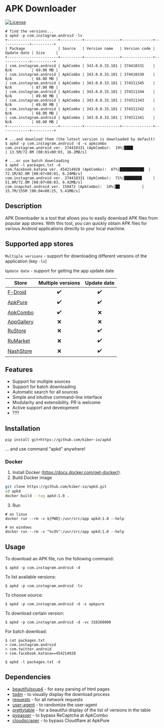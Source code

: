 # APK Downloader

[![License](https://img.shields.io/badge/license-MIT-blue.svg)](https://github.com/your-username/apk-downloader/blob/main/LICENSE)

```shell
# find the versions...
$ apkd -p com.instagram.android -lv
+-----------------------+----------+----------------+--------------+-------------+----------+
| Package               | Source   | Version name   | Version code | Update date | Size     |
+-----------------------+----------+----------------+--------------+-------------+----------+
| com.instagram.android | ApkCombo | 343.0.0.33.101 | 374410331    | N/A         | 69.00 MB |
| com.instagram.android | ApkCombo | 343.0.0.33.101 | 374410330    | N/A         | 68.00 MB |
| com.instagram.android | ApkCombo | 343.0.0.33.101 | 374311345    | N/A         | 87.00 MB |
| com.instagram.android | ApkCombo | 343.0.0.33.101 | 374311344    | N/A         | 89.00 MB |
| com.instagram.android | ApkCombo | 343.0.0.33.101 | 374311343    | N/A         | 69.00 MB |
| com.instagram.android | ApkCombo | 343.0.0.33.101 | 374311342    | N/A         | 68.00 MB |
| com.instagram.android | ApkCombo | 343.0.0.33.101 | 374311341    | N/A         | 68.00 MB |
+-----------------------+----------+----------------+--------------+-------------+----------+

# ...and download them (the latest version is downloaded by default)
$ apkd -p com.instagram.android -d -s apkcombo
com.instagram.android ver. 374410331 (ApkCombo):  19%|████            | 13.5M/72.0M [00:01<00:03, 16.2MB/s]

# ...or use batch downloading
$ apkd -l packages.txt -d
com.facebook.katana ver. 454214928 (ApkCombo):  87%|███████████  | 72.1M/82.8M [00:07<00:01, 6.24MB/s]
com.instagram.android ver. 374410331 (ApkCombo):  71%|████████     | 51.0M/72.0M [00:07<00:03, 6.42MB/s]
com.snapchat.android ver. 150472 (ApkCombo):  10%|██          | 15.7M/155M [00:04<00:25, 5.41MB/s]
```

## Description

APK Downloader is a tool that allows you to easily download APK files from popular app stores. With this tool, you can quickly obtain APK files for various Android applications directly to your local machine.

## Supported app stores
`Multiple versions` - support for downloading different versions of the application (key `-lv`)

`Update date` - support for getting the app update date

| Store                                       | Multiple versions  |    Update date     |
|---------------------------------------------|:------------------:|:------------------:|
| [F-Droid](https://f-droid.org)              | :heavy_check_mark: | :heavy_check_mark: |
| [ApkPure](https://apkpure.com)              | :heavy_check_mark: | :heavy_check_mark: |
| [ApkCombo](https://apkcombo.com)            | :heavy_check_mark: |        :x:         |
| [AppGallery](https://appgallery.huawei.com) |        :x:         |        :x:         |
| [RuStore](https://rustore.ru)               |        :x:         | :heavy_check_mark: |
| [RuMarket](https://ruplay.market)           |        :x:         | :heavy_check_mark: |
| [NashStore](https://nashstore.ru)           |        :x:         | :heavy_check_mark: |

## Features

- Support for multiple sources
- Support for batch downloading
- Automatic search for all sources
- Simple and intuitive command-line interface
- Modularity and extensibility. PR is welcome
- Active support and development
- ???

## Installation
```shell
pip install git+https://github.com/kiber-io/apkd
```

... and use command "apkd" anywhere!

### Docker
1. Install Docker (https://docs.docker.com/get-docker/).
2. Build Docker image
```bash
git clone https://github.com/kiber-io/apkd.git
cd apkd
docker build --tag apkd:1.0 .
```
3. Run
```shell
# on linux
docker run --rm -v ${PWD}:/usr/src/app apkd:1.0 --help

# on windows
docker run --rm -v "%cd%":/usr/src/app apkd:1.0 --help
```

## Usage

To download an APK file, run the following command:
```shell
$ apkd -p com.instagram.android -d
```
To list available versions:
```shell
$ apkd -p com.instagram.android -lv
```
To choose source:
```shell
$ apkd -p com.instagram.android -d -s apkpure
```
To download certain version:
```shell
$ apkd -p com.instagram.android -d -vc 310260000
```
For batch download:
```shell
$ cat packages.txt
> com.instagram.android
> com.twitter.android
> com.facebook.katana==454214928

$ apkd -l packages.txt -d
```

## Dependencies
- [beautifulsoup4](https://pypi.org/project/beautifulsoup4/) - for easy parsing of html pages
- [tqdm](https://github.com/tqdm/tqdm/) - to visually display the download process
- [requests](https://pypi.org/project/requests/) - for all network requests
- [user-agent](https://pypi.org/project/user-agent/) - to randomize the user-agent
- [prettytable](https://pypi.org/project/prettytable/) - for a beautiful display of the list of versions in the table
- [pypasser](https://pypi.org/project/PyPasser/) - to bypass ReCaptcha at ApkCombo
- [cloudscraper](https://github.com/VeNoMouS/cloudscraper) - to bypass Cloudflare at ApkPure